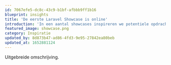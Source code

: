 ```yaml
---
id: 7067efe5-dc8c-43c9-b1bf-afbbb9ff1b16
blueprint: insights
title: 'De eerste Laravel Showcase is online'
introduction: 'In een aantal showcases inspireren we potentiele opdrachtgevers met concrete oplossingen, de eerste is van Bitfactory.'
featured_image: showcase.png
category: Inspiratie
updated_by: 8d873b47-ad86-4fd3-9e95-27842ea80beb
updated_at: 1652881124
---
```

Uitgebreide omschrijving.